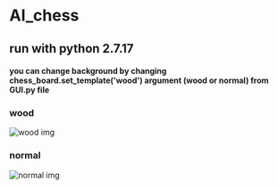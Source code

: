 # AI_chess

## run with python 2.7.17

#### you can change background by changing chess_board.set_template('wood') argument (wood or normal) from GUI.py file

### wood
![wood img](https://github.com/akherati56/AI_chess/git-image/wood.jpg)

### normal
![normal img](https://github.com/akherati56/AI_chess/git-image/normal.jpg)
